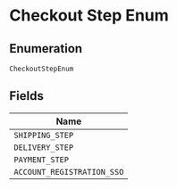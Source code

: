 
# Checkout Step Enum

## Enumeration

`CheckoutStepEnum`

## Fields

| Name |
|  --- |
| `SHIPPING_STEP` |
| `DELIVERY_STEP` |
| `PAYMENT_STEP` |
| `ACCOUNT_REGISTRATION_SSO` |

